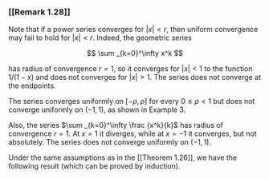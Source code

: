 ### [[Remark 1.28]]

Note that if a power series converges for $|x|<r$, then uniform convergence may fail to hold for $|x|<r$. Indeed, the geometric series

$$ \sum _{k=0}^\infty x^k $$

has radius of convergence $r=1$, so it converges for $|x|<1$ to the function $1/(1-x)$ and does not converges for $|x|>1$. The series does not converge at the endpoints.

The series converges uniformly on $[-\rho , \rho ]$ for every $0\leq \rho <1$ but does not converge uniformly on $(-1,1)$, as shown in Example 3.

Also, the series $\sum _{k=0}^\infty \frac {x^k}{k}$ has radius of convergence $r=1$. At $x=1$ it diverges, while at $x=-1$ it converges, but not absolutely. The series does not converge uniformly on $(-1,1)$.

Under the same assumptions as in the [[Theorem 1.26]], we have the following result (which can be proved by induction).